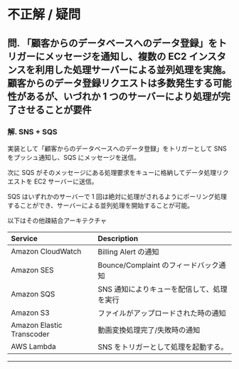 # 不正解 / 疑問

## 問. 「顧客からのデータベースへのデータ登録」をトリガーにメッセージを通知し、複数の EC2 インスタンスを利用した処理サーバーによる並列処理を実施。顧客からのデータ登録リクエストは多数発生する可能性があるが、いづれか 1 つのサーバーにより処理が完了させることが要件

### **解. SNS + SQS**

実装として「顧客からのデータベースへのデータ登録」をトリガーとして SNS をプッシュ通知し、SQS にメッセージを送信。

次に SQS がそのメッセージにある処理要求をキューに格納してデータ処理リクエストを EC2 サーバーに送信。

SQS はいずれかのサーバーで 1 回は絶対に処理がされるようにポーリング処理することができ、サーバーによる並列処理を開始することが可能。

以下はその他疎結合アーキテクチャ

| Service                   | Description                                |
| :------------------------ | :----------------------------------------- |
| Amazon CloudWatch         | Billing Alert の通知                       |
| Amazon SES                | Bounce/Complaint のフィードバック通知      |
| Amazon SQS                | SNS 通知によりキューを配信して、処理を実行 |
| Amazon S3                 | ファイルがアップロードされた時の通知       |
| Amazon Elastic Transcoder | 動画変換処理完了/失敗時の通知              |
| AWS Lambda                | SNS をトリガーとして処理を起動する。       |

---

##

